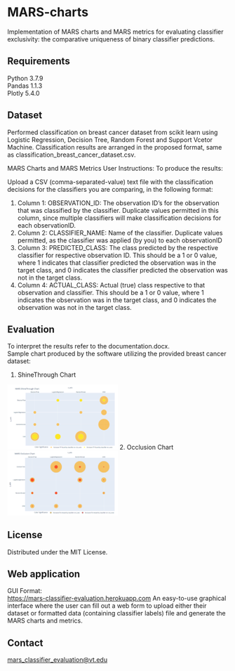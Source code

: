 # MARS-charts
Implementation of MARS charts and MARS metrics for evaluating classifier exclusivity: the comparative uniqueness of binary classifier predictions.

## Requirements
Python 3.7.9 <br>
Pandas 1.1.3 <br>
Plotly 5.4.0

## Dataset
Performed classification on breast cancer dataset from scikit learn using Logistic Regression, Decision Tree, Random Forest and Support Vcetor Machine. Classification results are arranged in the proposed format, same as classification_breast_cancer_dataset.csv.

MARS Charts and MARS Metrics User Instructions:
To produce the results:

Upload a CSV (comma-separated-value) text file with the classification decisions for the classifiers you are comparing, in the following format:

1.	Column 1: OBSERVATION_ID: The observation ID’s for the observation that was classified by the classifier.  Duplicate values permitted in this column, since multiple classifiers will make classification decisions for each observationID.
2.	Column 2: CLASSIFIER_NAME: Name of the classifier. Duplicate values permitted, as the classifier was applied (by you) to each observationID
3.	Column 3: PREDICTED_CLASS: The class predicted by the respective classifier for respective observation ID.  This should be a 1 or 0 value, where 1 indicates that classifier predicted the observation was in the target class, and 0 indicates the classifier predicted the observation was not in the target class.
4.	Column 4: ACTUAL_CLASS: Actual (true) class respective to that observation and classifier.  This should be a 1 or 0 value, where 1 indicates the observation was in the target class, and 0 indicates the observation was not in the target class.


## Evaluation

To interpret the results refer to the documentation.docx.<br>
Sample chart produced by the software utilizing the provided breast cancer dataset:
1. ShineThrough Chart
<img src="https://github.com/NamrataMali26/MARS-charts/blob/main/ShineThrough%20Chart.PNG" width=50% height=50%>
2. Occlusion Chart
<img src="https://github.com/NamrataMali26/MARS-charts/blob/main/Occlusion%20Chart.PNG" width=50% height=50%>

## License
Distributed under the MIT License.

## Web application
GUI Format:  
https://mars-classifier-evaluation.herokuapp.com
An easy-to-use graphical interface where the user can fill out a web form to upload either their dataset or formatted data (containing classifier labels) file and generate the MARS charts and metrics.

## Contact
mars_classifier_evaluation@vt.edu 
